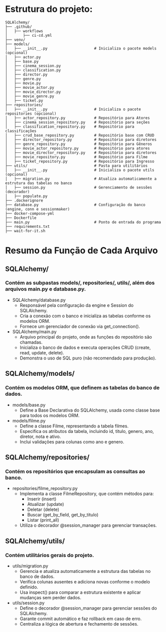 # Estrutura do projeto:

~~~~ 
SQLAlchemy/
├── .github/
│   ├── workflows
│       ├── ci-cd.yml
├── venv/
├── models/
│   ├── __init__.py                     # Inicializa o pacote models (opcional)
│   ├── actor.py
│   ├── base.py
│   ├── cinema_session.py
│   ├── classification.py
│   ├── director.py
│   ├── genre.py
│   ├── movie.py
│   ├── movie_actor.py
│   ├── movie_director.py
│   ├── movie_genre.py
│   ├── ticket.py
├── repositories/
│   ├── __init__.py                     # Inicializa o pacote repositories (opcional)
│   ├── actor_repository.py             # Repositório para Atores
│   ├── cinema_session_repository.py    # Repositório para seções
│   ├── classification_repository.py    # Repositório para classificações
│   ├── crud_base_repository.py         # Repositório base com CRUD
│   ├── director_repository.py          # Repositório para diretores
│   ├── genre_repository.py             # Repositório para Gêneros 
│   ├── movie_actor_repository.py       # Repositório para atores
│   ├── movie_director_repository.py    # Repositório para diretores
│   ├── movie_repository.py             # Repositório para Filme
│   ├── ticket_repository.py            # Repositório para Ingresso 
├── utils/                              # Pasta para utilitários
│   ├── __init__.py                     # Inicializa o pacote utils (opcional)
│   ├── migration.py                    # Atualiza automaticamente a estrutura das tabelas no banco
│   ├── session.py                      # Gerenciamento de sessões (decorador)
│   ├── populate.py 
├── .dockerignore 
├── database.py                         # Configuração do banco (engine, conn e sessionmaker)
├── docker-compose-yml 
├── Dockerfile
├── main.py                             # Ponto de entrada do programa
├── requirements.txt
├── wait-for-it.sh
~~~~

# Resumo da Função de Cada Arquivo
## SQLAlchemy/
### Contém as subpastas models/, repositories/, utils/, além dos arquivos main.py e database.py.
- SQLAlchemy/database.py
     - Responsável pela configuração da engine e Session do SQLAlchemy.
     - Cria a conexão com o banco e inicializa as tabelas conforme os modelos ORM.
     - Fornece um gerenciador de conexão via get_connection().
- SQLAlchemy/main.py
     - Arquivo principal do projeto, onde as funções do repositório são chamadas.
     - Inicializa o banco de dados e executa operações CRUD (create, read, update, delete).
     - Demonstra o uso de SQL puro (não recomendado para produção).

## SQLAlchemy/models/
### Contém os modelos ORM, que definem as tabelas do banco de dados.
- models/base.py
    - Define a Base Declarativa do SQLAlchemy, usada como classe base para todos os modelos ORM.
- models/filme.py
    - Define a classe Filme, representando a tabela filmes.
    - Especifica os atributos da tabela, incluindo id, titulo, genero, ano, diretor, nota e ativo.
    - Inclui validações para colunas como ano e genero.

## SQLAlchemy/repositories/
### Contém os repositórios que encapsulam as consultas ao banco.
- repositories/filme_repository.py
    - Implementa a classe FilmeRepository, que contém métodos para:
        - Inserir (insert)
        - Atualizar (update)
        - Deletar (delete)
        - Buscar (get_by_field, get_by_titulo)
        - Listar (print_all)
    - Utiliza o decorador @session_manager para gerenciar transações.

## SQLAlchemy/utils/
### Contém utilitários gerais do projeto.
- utils/migration.py
    - Gerencia e atualiza automaticamente a estrutura das tabelas no banco de dados.
    - Verifica colunas ausentes e adiciona novas conforme o modelo definido.
    - Usa inspect() para comparar a estrutura existente e aplicar mudanças sem perder dados.
- utils/session.py
    - Define o decorador @session_manager para gerenciar sessões do SQLAlchemy.
    - Garante commit automático e faz rollback em caso de erro.
    - Centraliza a lógica de abertura e fechamento de sessões.
